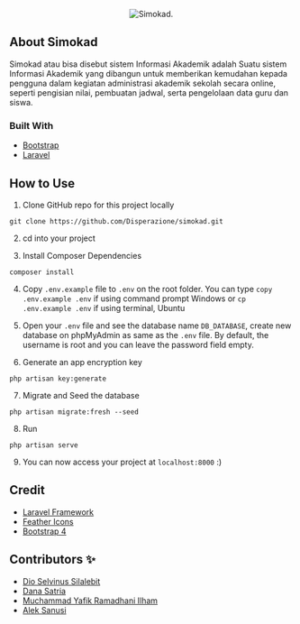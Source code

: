 <p align="center">
    <img src='https://svgshare.com/i/Xd2.svg' title='Simokad.' />
</p>

## About Simokad
Simokad atau bisa disebut sistem Informasi Akademik adalah Suatu sistem Informasi Akademik yang dibangun untuk memberikan kemudahan kepada pengguna dalam kegiatan administrasi akademik sekolah secara online, seperti pengisian nilai, pembuatan jadwal, serta pengelolaan data guru dan siswa.

### Built With

* [Bootstrap](https://getbootstrap.com)
* [Laravel](https://laravel.com)

## How to Use
1. Clone GitHub repo for this project locally
```
git clone https://github.com/Disperazione/simokad.git
```
2. cd into your project

3. Install Composer Dependencies
```
composer install
```
4. Copy ```.env.example``` file to ```.env``` on the root folder. You can type ```copy .env.example .env``` if using command prompt Windows or ```cp .env.example .env``` if using terminal, Ubuntu

5. Open your ```.env``` file and see the database name ```DB_DATABASE```, create new database on phpMyAdmin as same as the ```.env``` file.
By default, the username is root and you can leave the password field empty.

6. Generate an app encryption key
```
php artisan key:generate
```
7. Migrate and Seed the database
```
php artisan migrate:fresh --seed
```
8. Run
```
php artisan serve
```
9. You can now access your project at ```localhost:8000``` :)

## Credit
- [Laravel Framework](https://laravel.com/)
- [Feather Icons](https://github.com/feathericons/feather)
- [Bootstrap 4](https://getbootstrap.com/docs/4.6/getting-started/introduction/)

## Contributors ✨
- [Dio Selvinus Silalebit](https://github.com/dioselvinus)
- [Dana Satria](https://github.com/Danasatria)
- [Muchammad Yafik Ramadhani Ilham](https://github.com/yafikramadhan)
- [Alek Sanusi](https://github.com/AlekSanusi)
